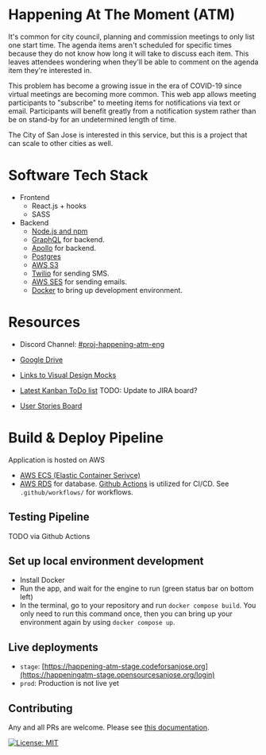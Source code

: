 # Happening At The Moment (ATM)

It's common for city council, planning and commission meetings to only list one start time. The agenda items aren't scheduled for specific times because they do not know how long it will take to discuss each item. This leaves attendees wondering when they'll be able to comment on the agenda item they're interested in.

This problem has become a growing issue in the era of COVID-19 since virtual meetings are becoming more common. This web app allows meeting participants to "subscribe" to meeting items for notifications via text or email. Participants will benefit greatly from a notification system rather than be on stand-by for an undetermined length of time.

The City of San Jose is interested in this service, but this is a project that can scale to other cities as well.

# Software Tech Stack

- Frontend
  - React.js + hooks
  - SASS
- Backend
  - [Node.js and npm](https://www.npmjs.com/get-npm)
  - [GraphQL](https://graphql.org/learn/) for backend.
  - [Apollo](https://www.apollographql.com/docs/) for backend.
  - [Postgres](https://www.postgresql.org/about/)
  - [AWS S3](https://aws.amazon.com/s3/)
  - [Twilio](https://www.twilio.com/docs) for sending SMS.
  - [AWS SES](https://aws.amazon.com/s3/) for sending emails.
  - [Docker](https://www.docker.com/products/docker-desktop) to bring up development environment.

# Resources

- Discord Channel: [#proj-happening-atm-eng](https://discord.gg/Pr9QATNxXD)
- [Google Drive](https://drive.google.com/drive/folders/1a89AKh3Kia3BGYeMUF7ishE4avblFIYu?usp=sharing)
- [Links to Visual Design Mocks](https://docs.google.com/document/d/1Jcdsw6d8MMXWaU_PTPcMVtoTtBxtx4A7d0VfhMH7K5M/edit)
- [Latest Kanban ToDo list](https://trello.com/b/pfECjOgE/happening-atm) TODO: Update to JIRA board?

- [User Stories Board](https://miro.com/app/board/o9J_leAd8y8=/)


# Build & Deploy Pipeline

Application is hosted on AWS
  - [AWS ECS (Elastic Container Serivce)](https://aws.amazon.com/ecs/)
  - [AWS RDS](https://aws.amazon.com/rds/) for database.
[Github Actions](https://docs.github.com/en/actions) is utilized for CI/CD. See `.github/workflows/` for workflows.

## Testing Pipeline

TODO via Github Actions

## Set up local environment development
- Install Docker
- Run the app, and wait for the engine to run (green status bar on bottom left)
- In the terminal, go to your repository and run `docker compose build`. You only need to run this command once, then you can bring up your environment again by using `docker compose up`.



## Live deployments
  - `stage`: [https://happening-atm-stage.codeforsanjose.org](https://happeningatm-stage.opensourcesanjose.org/login)
  - `prod`: Production is not live yet

## Contributing

Any and all PRs are welcome. Please see [this documentation](./CONTRIBUTING.md).

[![License: MIT](https://img.shields.io/badge/License-MIT-green.svg)](https://opensource.org/licenses/MIT)
